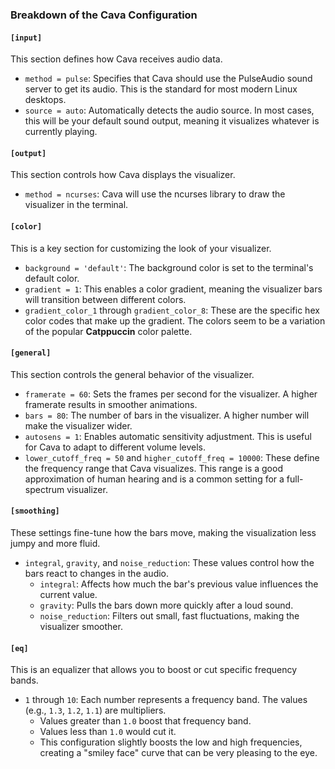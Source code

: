 

### Breakdown of the Cava Configuration

#### `[input]`
This section defines how Cava receives audio data.
- `method = pulse`: Specifies that Cava should use the PulseAudio sound server to get its audio. This is the standard for most modern Linux desktops.
- `source = auto`: Automatically detects the audio source. In most cases, this will be your default sound output, meaning it visualizes whatever is currently playing.

#### `[output]`
This section controls how Cava displays the visualizer.
- `method = ncurses`: Cava will use the ncurses library to draw the visualizer in the terminal.

#### `[color]`
This is a key section for customizing the look of your visualizer.
- `background = 'default'`: The background color is set to the terminal's default color.
- `gradient = 1`: This enables a color gradient, meaning the visualizer bars will transition between different colors.
- `gradient_color_1` through `gradient_color_8`: These are the specific hex color codes that make up the gradient. The colors seem to be a variation of the popular **Catppuccin** color palette.

#### `[general]`
This section controls the general behavior of the visualizer.
- `framerate = 60`: Sets the frames per second for the visualizer. A higher framerate results in smoother animations.
- `bars = 80`: The number of bars in the visualizer. A higher number will make the visualizer wider.
- `autosens = 1`: Enables automatic sensitivity adjustment. This is useful for Cava to adapt to different volume levels.
- `lower_cutoff_freq = 50` and `higher_cutoff_freq = 10000`: These define the frequency range that Cava visualizes. This range is a good approximation of human hearing and is a common setting for a full-spectrum visualizer.

#### `[smoothing]`
These settings fine-tune how the bars move, making the visualization less jumpy and more fluid.
- `integral`, `gravity`, and `noise_reduction`: These values control how the bars react to changes in the audio.
    - `integral`: Affects how much the bar's previous value influences the current value.
    - `gravity`: Pulls the bars down more quickly after a loud sound.
    - `noise_reduction`: Filters out small, fast fluctuations, making the visualizer smoother.

#### `[eq]`
This is an equalizer that allows you to boost or cut specific frequency bands.
- `1` through `10`: Each number represents a frequency band. The values (e.g., `1.3`, `1.2`, `1.1`) are multipliers.
    - Values greater than `1.0` boost that frequency band.
    - Values less than `1.0` would cut it.
    - This configuration slightly boosts the low and high frequencies, creating a "smiley face" curve that can be very pleasing to the eye.
